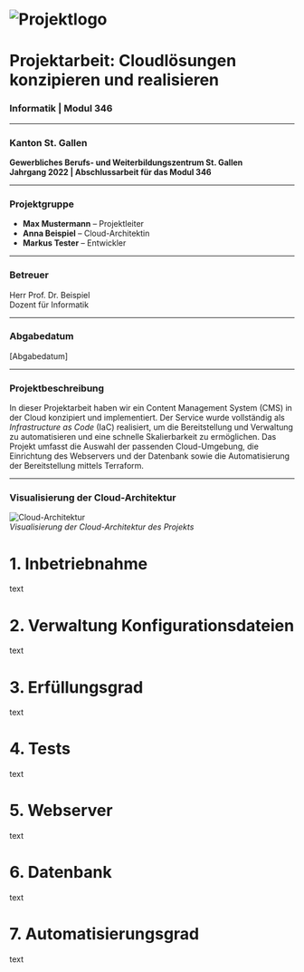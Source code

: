 # ![Projektlogo](./images/projektlogo.png)

# **Projektarbeit: Cloudlösungen konzipieren und realisieren**
### Informatik | Modul 346

---

### Kanton St. Gallen  
**Gewerbliches Berufs- und Weiterbildungszentrum St. Gallen**  
**Jahrgang 2022 | Abschlussarbeit für das Modul 346**

---

### **Projektgruppe**  
- **Max Mustermann** – Projektleiter  
- **Anna Beispiel** – Cloud-Architektin  
- **Markus Tester** – Entwickler

---

### **Betreuer**  
Herr Prof. Dr. Beispiel  
Dozent für Informatik

---

### **Abgabedatum**  
[Abgabedatum]

---

### **Projektbeschreibung**  
In dieser Projektarbeit haben wir ein Content Management System (CMS) in der Cloud konzipiert und implementiert. Der Service wurde vollständig als *Infrastructure as Code* (IaC) realisiert, um die Bereitstellung und Verwaltung zu automatisieren und eine schnelle Skalierbarkeit zu ermöglichen. Das Projekt umfasst die Auswahl der passenden Cloud-Umgebung, die Einrichtung des Webservers und der Datenbank sowie die Automatisierung der Bereitstellung mittels Terraform.

---

### **Visualisierung der Cloud-Architektur**  
![Cloud-Architektur](./images/cloud-image.png)  
_Visualisierung der Cloud-Architektur des Projekts_








# 1. Inbetriebnahme
text

# 2. Verwaltung Konfigurationsdateien
text

# 3. Erfüllungsgrad
text

# 4. Tests
text

# 5. Webserver
text

# 6. Datenbank
text

# 7. Automatisierungsgrad
text
